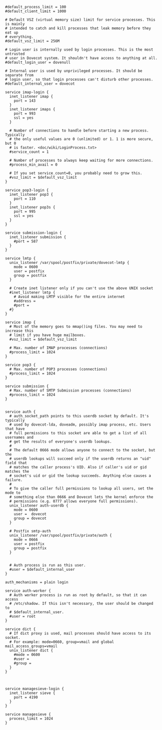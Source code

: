 	#default_process_limit = 100
	#default_client_limit = 1000
	
	# Default VSZ (virtual memory size) limit for service processes. This is mainly
	# intended to catch and kill processes that leak memory before they eat up
	# everything.
	#default_vsz_limit = 256M
	
	# Login user is internally used by login processes. This is the most untrusted
	# user in Dovecot system. It shouldn't have access to anything at all.
	#default_login_user = dovenull
	
	# Internal user is used by unprivileged processes. It should be separate from
	# login user, so that login processes can't disturb other processes.
	#default_internal_user = dovecot
	
	service imap-login {
	  inet_listener imap {
	    port = 143
	  }
	  inet_listener imaps {
	    port = 993
	    ssl = yes
	  }
	
	  # Number of connections to handle before starting a new process. Typically
	  # the only useful values are 0 (unlimited) or 1. 1 is more secure, but 0
	  # is faster. <doc/wiki/LoginProcess.txt>
	  #service_count = 1
	
	  # Number of processes to always keep waiting for more connections.
	  #process_min_avail = 0
	
	  # If you set service_count=0, you probably need to grow this.
	  #vsz_limit = $default_vsz_limit
	}
	
	service pop3-login {
	  inet_listener pop3 {
	    port = 110
	  }
	  inet_listener pop3s {
	    port = 995
	    ssl = yes
	  }
	}
	
	service submission-login {
	  inet_listener submission {
	    #port = 587
	  }
	}
	
	service lmtp {
	  unix_listener /var/spool/postfix/private/dovecot-lmtp {
	    mode = 0600
	    user = postfix
	    group = postfix
	  }
	
	  # Create inet listener only if you can't use the above UNIX socket
	  #inet_listener lmtp {
	    # Avoid making LMTP visible for the entire internet
	    #address =
	    #port = 
	  #}
	}
	
	service imap {
	  # Most of the memory goes to mmap()ing files. You may need to increase this
	  # limit if you have huge mailboxes.
	  #vsz_limit = $default_vsz_limit
	
	  # Max. number of IMAP processes (connections)
	  #process_limit = 1024
	}
	
	service pop3 {
	  # Max. number of POP3 processes (connections)
	  #process_limit = 1024
	}
	
	service submission {
	  # Max. number of SMTP Submission processes (connections)
	  #process_limit = 1024
	}
	
	
	service auth {
	  # auth_socket_path points to this userdb socket by default. It's typically
	  # used by dovecot-lda, doveadm, possibly imap process, etc. Users that have
	  # full permissions to this socket are able to get a list of all usernames and
	  # get the results of everyone's userdb lookups.
	  #
	  # The default 0666 mode allows anyone to connect to the socket, but the
	  # userdb lookups will succeed only if the userdb returns an "uid" field that
	  # matches the caller process's UID. Also if caller's uid or gid matches the
	  # socket's uid or gid the lookup succeeds. Anything else causes a failure.
	  #
	  # To give the caller full permissions to lookup all users, set the mode to
	  # something else than 0666 and Dovecot lets the kernel enforce the
	  # permissions (e.g. 0777 allows everyone full permissions).
	  unix_listener auth-userdb {
	    mode = 0600
	    user =  dovecot
	    group = dovecot
	  }
	
	  # Postfix smtp-auth
	  unix_listener /var/spool/postfix/private/auth {
	    mode = 0666
	    user = postfix
	    group = postfix
	  }
	
	
	  # Auth process is run as this user.
	  #user = $default_internal_user
	}
	
	auth_mechanisms = plain login
	
	service auth-worker {
	  # Auth worker process is run as root by default, so that it can access
	  # /etc/shadow. If this isn't necessary, the user should be changed to
	  # $default_internal_user.
	  #user = root
	}
	
	service dict {
	  # If dict proxy is used, mail processes should have access to its socket.
	  # For example: mode=0660, group=vmail and global mail_access_groups=vmail
	  unix_listener dict {
	    #mode = 0600
	    #user = 
	    #group = 
	  }
	}
	
	
	
	service managesieve-login {
	  inet_listener sieve {
	    port = 4190
	  }
	}
	
	service managesieve {
	  process_limit = 1024
	}
